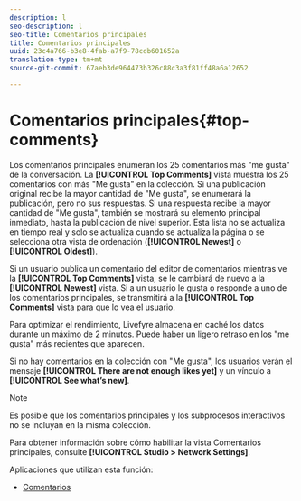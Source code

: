 ```yaml
---
description: l
seo-description: l
seo-title: Comentarios principales
title: Comentarios principales
uuid: 23c4a766-b3e8-4fab-a7f9-78cdb601652a
translation-type: tm+mt
source-git-commit: 67aeb3de964473b326c88c3a3f81ff48a6a12652

---
```



# Comentarios principales{#top-comments}

Los comentarios principales enumeran los 25 comentarios más "me gusta" de la conversación. La **[!UICONTROL Top Comments]** vista muestra los 25 comentarios con más "Me gusta" en la colección. Si una publicación original recibe la mayor cantidad de "Me gusta", se enumerará la publicación, pero no sus respuestas. Si una respuesta recibe la mayor cantidad de "Me gusta", también se mostrará su elemento principal inmediato, hasta la publicación de nivel superior. Esta lista no se actualiza en tiempo real y solo se actualiza cuando se actualiza la página o se selecciona otra vista de ordenación (**[!UICONTROL Newest]** o **[!UICONTROL Oldest]**).

Si un usuario publica un comentario del editor de comentarios mientras ve la **[!UICONTROL Top Comments]** vista, se le cambiará de nuevo a la **[!UICONTROL Newest]** vista. Si a un usuario le gusta o responde a uno de los comentarios principales, se transmitirá a la **[!UICONTROL Top Comments]** vista para que lo vea el usuario.

Para optimizar el rendimiento, Livefyre almacena en caché los datos durante un máximo de 2 minutos. Puede haber un ligero retraso en los "me gusta" más recientes que aparecen.

Si no hay comentarios en la colección con "Me gusta", los usuarios verán el mensaje **[!UICONTROL There are not enough likes yet]** y un vínculo a **[!UICONTROL See what’s new]**.

>[!NOTE]
>
>Es posible que los comentarios principales y los subprocesos interactivos no se incluyan en la misma colección.

Para obtener información sobre cómo habilitar la vista Comentarios principales, consulte **[!UICONTROL Studio > Network Settings]**.

Aplicaciones que utilizan esta función:

* [Comentarios](/help/using/c-about-apps/c-comments/c-comments.md)

